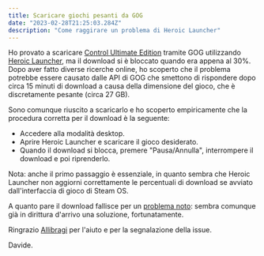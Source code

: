 ```yaml
---
title: Scaricare giochi pesanti da GOG
date: "2023-02-28T21:25:03.284Z"
description: "Come raggirare un problema di Heroic Launcher"
---
```


Ho provato a scaricare [Control Ultimate Edition](https://www.gog.com/game/control_ultimate_edition) tramite GOG utilizzando [Heroic Launcher](https://heroicgameslauncher.com/), ma il download si è bloccato quando era appena al 30%. Dopo aver fatto diverse ricerche online, ho scoperto che il problema potrebbe essere causato dalle API di GOG che smettono di rispondere dopo circa 15 minuti di download a causa della dimensione del gioco, che è discretamente pesante (circa 27 GB).

Sono comunque riuscito a scaricarlo e ho scoperto empiricamente che la procedura corretta per il download è la seguente:

- Accedere alla modalità desktop.
- Aprire Heroic Launcher e scaricare il gioco desiderato.
- Quando il download si blocca, premere "Pausa/Annulla", interrompere il download e poi riprenderlo.

Nota: anche il primo passaggio è essenziale, in quanto sembra che Heroic Launcher non aggiorni correttamente le percentuali di download se avviato dall'interfaccia di gioco di Steam OS.

A quanto pare il download fallisce per un [problema noto](https://github.com/Heroic-Games-Launcher/HeroicGamesLauncher/issues/2368): sembra comunque già in dirittura d'arrivo una soluzione, fortunatamente.

Ringrazio [Allibragi](https://livellosegreto.it/@allibragi) per l'aiuto e per la segnalazione della issue.

Davide.
